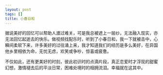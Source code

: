```yaml
---
layout: post
tags: []
title: 小春日和
---
```


据说美好的回忆可以帮助人渡过难关，可是我总被遮上一层纱，无法融入现实，亦无法回忆起逝去的快乐。做视频找配乐时，听到了小春日和，我一下就被击中，心瞬间柔软下来，许多美好的过往涌上来，我才知道我们的经历是多么美好，在异国他乡里相依为命，无忧无虑，欢笑或争吵，惊喜或疲惫。

不仅如此，还有更美好的时刻，彼此初识时的点滴片段，真正恋爱时才浮现的甜蜜幻想，激情褪去后的平淡日常，困难处境时的相拥流泪。幸福就在这其中。


